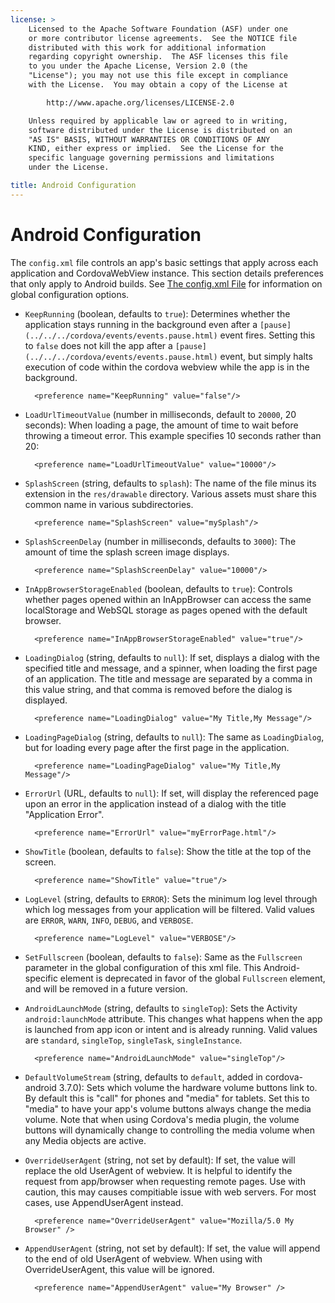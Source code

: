 ```yaml
---
license: >
    Licensed to the Apache Software Foundation (ASF) under one
    or more contributor license agreements.  See the NOTICE file
    distributed with this work for additional information
    regarding copyright ownership.  The ASF licenses this file
    to you under the Apache License, Version 2.0 (the
    "License"); you may not use this file except in compliance
    with the License.  You may obtain a copy of the License at

        http://www.apache.org/licenses/LICENSE-2.0

    Unless required by applicable law or agreed to in writing,
    software distributed under the License is distributed on an
    "AS IS" BASIS, WITHOUT WARRANTIES OR CONDITIONS OF ANY
    KIND, either express or implied.  See the License for the
    specific language governing permissions and limitations
    under the License.

title: Android Configuration
---
```


# Android Configuration

The `config.xml` file controls an app's basic settings that apply
across each application and CordovaWebView instance. This section
details preferences that only apply to Android builds. See [The config.xml
File](config_ref_index.md.html#The%20config.xml%20File) for information on global configuration options.

- `KeepRunning` (boolean, defaults to `true`): Determines whether the
  application stays running in the background even after a `[pause](../../../cordova/events/events.pause.html)`
  event fires. Setting this to `false` does not kill the app after a
  `[pause](../../../cordova/events/events.pause.html)` event, but simply halts execution of code within the cordova
  webview while the app is in the background.

        <preference name="KeepRunning" value="false"/>

- `LoadUrlTimeoutValue` (number in milliseconds, default to `20000`,
  20 seconds): When loading a page, the amount of time to wait before throwing
  a timeout error. This example specifies 10 seconds rather than 20:

        <preference name="LoadUrlTimeoutValue" value="10000"/>

- `SplashScreen` (string, defaults to `splash`): The name of the file minus
  its extension in the `res/drawable` directory.  Various assets must share
  this common name in various subdirectories.

        <preference name="SplashScreen" value="mySplash"/>

- `SplashScreenDelay` (number in milliseconds, defaults to `3000`): The amount
  of time the splash screen image displays.

        <preference name="SplashScreenDelay" value="10000"/>

- `InAppBrowserStorageEnabled` (boolean, defaults to `true`): Controls
  whether pages opened within an InAppBrowser can access the same
  localStorage and WebSQL storage as pages opened with the default
  browser.

        <preference name="InAppBrowserStorageEnabled" value="true"/>

- `LoadingDialog` (string, defaults to `null`): If set, displays a dialog with
  the specified title and message, and a spinner, when loading the first
  page of an application. The title and message are separated by a comma
  in this value string, and that comma is removed before the dialog is
  displayed.

        <preference name="LoadingDialog" value="My Title,My Message"/>

- `LoadingPageDialog` (string, defaults to `null`): The same as `LoadingDialog`,
  but for loading every page after the first page in the application.

        <preference name="LoadingPageDialog" value="My Title,My Message"/>

- `ErrorUrl` (URL, defaults to `null`):
  If set, will display the referenced page upon an error in the application
  instead of a dialog with the title "Application Error".

        <preference name="ErrorUrl" value="myErrorPage.html"/>

- `ShowTitle` (boolean, defaults to `false`): Show the title at the top
  of the screen.

        <preference name="ShowTitle" value="true"/>

- `LogLevel` (string, defaults to `ERROR`): Sets the minimum log level
  through which log messages from your application will be filtered. Valid
  values are `ERROR`, `WARN`, `INFO`, `DEBUG`, and `VERBOSE`.

        <preference name="LogLevel" value="VERBOSE"/>

- `SetFullscreen` (boolean, defaults to `false`): Same as the `Fullscreen`
  parameter in the global configuration of this xml file. This Android-specific
  element is deprecated in favor of the global `Fullscreen` element, and will
  be removed in a future version.

- `AndroidLaunchMode` (string, defaults to `singleTop`): Sets the Activity
  `android:launchMode` attribute.  This changes what happens when the app is
  launched from app icon or intent and is already running.
  Valid values are `standard`, `singleTop`, `singleTask`, `singleInstance`.

        <preference name="AndroidLaunchMode" value="singleTop"/>

- `DefaultVolumeStream` (string, defaults to `default`, added in cordova-android 3.7.0): Sets which volume
  the hardware volume buttons link to. By default this is "call" for phones
  and "media" for tablets. Set this to "media" to have your app's volume
  buttons always change the media volume. Note that when using Cordova's
  media plugin, the volume buttons will dynamically change to controlling
  the media volume when any Media objects are active.

- `OverrideUserAgent` (string, not set by default):
  If set, the value will replace the old UserAgent of webview.
  It is helpful to identify the request from app/browser when requesting remote pages.
  Use with caution, this may causes compitiable issue with web servers.
  For most cases, use AppendUserAgent instead.

        <preference name="OverrideUserAgent" value="Mozilla/5.0 My Browser" />

- `AppendUserAgent` (string, not set by default):
  If set, the value will append to the end of old UserAgent of webview.
  When using with OverrideUserAgent, this value will be ignored.

        <preference name="AppendUserAgent" value="My Browser" />


